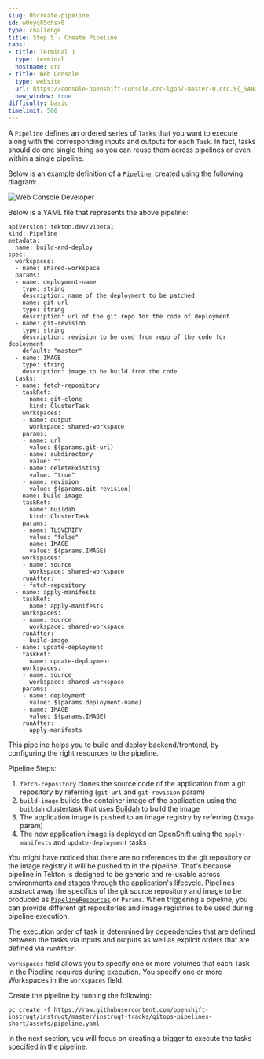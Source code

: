 ```yaml
---
slug: 05create-pipeline
id: w0uyq85ohsx0
type: challenge
title: Step 5 - Create Pipeline
tabs:
- title: Terminal 1
  type: terminal
  hostname: crc
- title: Web Console
  type: website
  url: https://console-openshift-console.crc-lgph7-master-0.crc.${_SANDBOX_ID}.instruqt.io
  new_window: true
difficulty: basic
timelimit: 500
---
```

A `Pipeline` defines an ordered series of `Tasks` that you want to execute along with the corresponding inputs and outputs for each `Task`. In fact, tasks should do one single thing so you can reuse them across pipelines or even within a single pipeline.

Below is an example definition of a `Pipeline`, created using the following diagram:

![Web Console Developer](https://raw.githubusercontent.com/openshift-instruqt/instruqt/master/assets/middleware/pipelines/pipeline-diagram.png)

Below is a YAML file that represents the above pipeline:

```
apiVersion: tekton.dev/v1beta1
kind: Pipeline
metadata:
  name: build-and-deploy
spec:
  workspaces:
  - name: shared-workspace
  params:
  - name: deployment-name
    type: string
    description: name of the deployment to be patched
  - name: git-url
    type: string
    description: url of the git repo for the code of deployment
  - name: git-revision
    type: string
    description: revision to be used from repo of the code for deployment
    default: "master"
  - name: IMAGE
    type: string
    description: image to be build from the code
  tasks:
  - name: fetch-repository
    taskRef:
      name: git-clone
      kind: ClusterTask
    workspaces:
    - name: output
      workspace: shared-workspace
    params:
    - name: url
      value: $(params.git-url)
    - name: subdirectory
      value: ""
    - name: deleteExisting
      value: "true"
    - name: revision
      value: $(params.git-revision)
  - name: build-image
    taskRef:
      name: buildah
      kind: ClusterTask
    params:
    - name: TLSVERIFY
      value: "false"
    - name: IMAGE
      value: $(params.IMAGE)
    workspaces:
    - name: source
      workspace: shared-workspace
    runAfter:
    - fetch-repository
  - name: apply-manifests
    taskRef:
      name: apply-manifests
    workspaces:
    - name: source
      workspace: shared-workspace
    runAfter:
    - build-image
  - name: update-deployment
    taskRef:
      name: update-deployment
    workspaces:
    - name: source
      workspace: shared-workspace
    params:
    - name: deployment
      value: $(params.deployment-name)
    - name: IMAGE
      value: $(params.IMAGE)
    runAfter:
    - apply-manifests
```

This pipeline helps you to build and deploy backend/frontend, by configuring the right resources to the pipeline.

Pipeline Steps:

  1. `fetch-repository` clones the source code of the application from a git repository by referring (`git-url` and `git-revision` param)
  2. `build-image` builds the container image of the application using the `buildah` clustertask
  that uses [Buildah](https://buildah.io/) to build the image
  3. The application image is pushed to an image registry by referring (`image` param)
  4. The new application image is deployed on OpenShift using the `apply-manifests` and `update-deployment` tasks

You might have noticed that there are no references to the git repository or the image registry it will be pushed to in the pipeline. That's because pipeline in Tekton is designed to be generic and re-usable across environments and stages through the application's lifecycle. Pipelines abstract away the specifics of the git
source repository and image to be produced as [`PipelineResources`](https://tekton.dev/docs/pipelines/resources) or `Params`. When triggering a pipeline, you can provide different git repositories and image registries to be used during pipeline execution.

The execution order of task is determined by dependencies that are defined between the tasks via inputs and outputs as well as explicit orders that are defined via `runAfter`.

`workspaces` field allows you to specify one or more volumes that each Task in the Pipeline requires during execution. You specify one or more Workspaces in the `workspaces` field.

Create the pipeline by running the following:

```
oc create -f https://raw.githubusercontent.com/openshift-instruqt/instruqt/master/instruqt-tracks/gitops-pipelines-short/assets/pipeline.yaml
```

In the next section, you will focus on creating a trigger to execute the tasks specified in the pipeline.